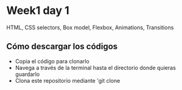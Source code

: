 # Week1 day 1
HTML, CSS selectors, Box model, Flexbox, Animations, Transitions


## Cómo descargar los códigos
- Copia el código para clonarlo 
- Navega a través de la terminal hasta el directorio donde quieras guardarlo
- Clona este repositorio mediante 'git clone 
